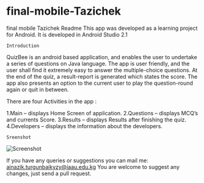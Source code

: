 # final-mobile-Tazichek
final mobile Tazichek
Readme
This app was developed as a learning project for Android. It is developed in Android Studio 2.1

    Introduction
QuizBee is an android based application, and enables the user to undertake a series of questions on Java language. The app is user friendly, and the user shall find it extremely easy to answer the multiple-choice questions. At the end of the quiz, a result-report is generated which states the score. The app also presents an option to the current user to play the question-round again or quit in between.

There are four Activities in the app :

1.Main – displays Home Screen of application.
2.Questions – displays MCQ’s and currents Score.
3.Results – displays Results after finishing the quiz.
4.Developers – displays the information about the developers.

    Sreenshot
   ![Screenshot](/screensot/pic1.png)




If you have any queries or suggestions you can mail me: ainazik.turgunbaikyzy@iaau.edu.kg
You are welcome to suggest any changes, just send a pull request.

